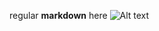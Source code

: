 regular **markdown** here
![Alt text](https://www.planttext.com/api/plantuml/png/fLVRJjj047ttLxYgAe4g9DvQ8OG82Q68gm8yey6UX5NMk-xiEZHg--_TjJU9RsiRcgTuFEVCsRbbSweqaCuI7ghWKunp9Z2SdOyVHxSNr-TXn46f851B9b8WI0f3-3i8mpE8bWkIcOZ7aaiAFq-das-7X_QDf1Z9MG_pZx6EYEHRtVW3mRZwgFu6GH7lII6DqdGiXIR9ELAku6j8k61A8-tjvuzSBfXmtmb_PgZqZCNeB2k6R-TAimGqnbEWZJrBOsEvbX5e9aN9UK9iXQJkn0sapfp04kzXdQ3GUv0OnVeed7C9UZyy2b-av3lD1VgTgY6AC2sBJe2MenKm3Y-yKt2CSHRfWTf6cNvzG5gn29sc1Geam_eebxZD0HARhpUMBTYggu8L0aMl9TKHeU6oXbbH1cTVeAvNO4jhdyV0euo3bfjKHSw0TU_DwQj2D9bEAYLcHyu8Nq3Xymo16m4u0GtMi3c12PdRd50ZcjRkUKjo8UM2esa6zJ2vSi2OgPJ3UjSXveWJ4ooo2bIh1DlCDo1WWRPKZWTCHSmJCzBHEcpBR_siuPxad75iPPnWokMwn1Rd1jDxd3LpSSM11BXESO2KP8HA3MoVCn3BCL3yFnpdlr8othUoQ2QaPpVaZkqLHCpHsLmNLVBP9DXEN8LYQsqZCUqGwMhWfyknJ58fp1cKgy9EowKmSmlDukOyzVXUfiBHnpKbip1Gn1DS8PVfTcryI9XThIrSlkmEJ9kXkqjLHxDLUrTTYaslxks7eULf7lBWuAHQZgFm-3WkNgkJaox4Bl4rJD0uliNuMwy67uZsXc_5bzVd4F_ohXxYNz-CGp3-zLXFgAjy1LHQFzQzg7lkNQbdV-eZcIIPo7UWXTTgEoJvDOR07-yZR6qdzhIjVPztRHUatZXzeBx6VJ_Ufo1ethWE3luqcp5JUMRQxZfT_Xxs-cZqiNlyFUnjWz4NeGDJ3fxxrYumdQwTyrQWp9viuAeta5A4xZvl9iH2YptVZgvENLjw-XZAyJrrwWix65QEDIYrlQ475cYWbDgDxnqf643HsB7jrMRkWk1PhBuIbs6-jJ90f6ycgtVH_Xcktpo7p70pHl5VIONVltJXsc9LaC6f-I4r_vm3y_a7)

